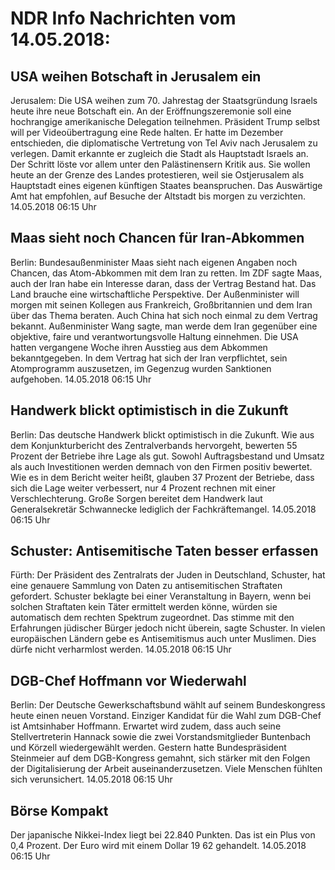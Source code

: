 # NDR Info Nachrichten vom 14.05.2018:


## USA weihen Botschaft in Jerusalem ein
Jerusalem: Die USA weihen zum 70. Jahrestag der Staatsgründung Israels heute ihre neue Botschaft ein. An der Eröffnungszeremonie soll eine hochrangige amerikanische Delegation teilnehmen. Präsident Trump selbst will per Videoübertragung eine Rede halten. Er hatte im Dezember entschieden, die diplomatische Vertretung von Tel Aviv nach Jerusalem zu verlegen. Damit erkannte er zugleich die Stadt als Hauptstadt Israels an. Der Schritt löste vor allem unter den Palästinensern Kritik aus. Sie wollen heute an der Grenze des Landes protestieren, weil sie Ostjerusalem als Hauptstadt eines eigenen künftigen Staates beanspruchen. Das Auswärtige Amt hat empfohlen, auf Besuche der Altstadt bis morgen zu verzichten. 14.05.2018 06:15 Uhr 

## Maas sieht noch Chancen für Iran-Abkommen
Berlin:	Bundesaußenminister Maas sieht nach eigenen Angaben noch Chancen, das Atom-Abkommen mit dem Iran zu retten. Im ZDF sagte Maas, auch der Iran habe ein Interesse daran, dass der Vertrag Bestand hat. Das Land brauche eine wirtschaftliche Perspektive. Der Außenminister will morgen mit seinen Kollegen aus Frankreich, Großbritannien und dem Iran über das Thema beraten. Auch China hat sich noch einmal zu dem Vertrag bekannt. Außenminister Wang sagte, man werde dem Iran gegenüber eine objektive, faire und verantwortungsvolle Haltung einnehmen. Die USA hatten vergangene Woche ihren Ausstieg aus dem Abkommen bekanntgegeben. In dem Vertrag hat sich der Iran verpflichtet, sein Atomprogramm auszusetzen, im Gegenzug wurden Sanktionen aufgehoben. 14.05.2018 06:15 Uhr 

## Handwerk blickt optimistisch in die Zukunft
Berlin: Das deutsche Handwerk blickt optimistisch in die Zukunft. Wie aus dem Konjunkturbericht des Zentralverbands hervorgeht, bewerten 55 Prozent der Betriebe ihre Lage als gut. Sowohl Auftragsbestand und Umsatz als auch Investitionen werden demnach von den Firmen positiv bewertet. Wie es in dem Bericht weiter heißt, glauben 37 Prozent der Betriebe, dass sich die Lage weiter verbessert, nur 4 Prozent rechnen mit einer Verschlechterung. Große Sorgen bereitet dem Handwerk laut Generalsekretär Schwannecke lediglich der Fachkräftemangel. 14.05.2018 06:15 Uhr 

## Schuster: Antisemitische Taten besser erfassen
Fürth:	Der Präsident des Zentralrats der Juden in Deutschland, Schuster, hat eine genauere Sammlung von Daten zu antisemitischen Straftaten gefordert. Schuster beklagte bei einer Veranstaltung in Bayern, wenn bei solchen Straftaten kein Täter ermittelt werden könne, würden sie automatisch dem rechten Spektrum zugeordnet. Das stimme mit den Erfahrungen jüdischer Bürger jedoch nicht überein, sagte Schuster. In vielen europäischen Ländern gebe es Antisemitismus auch unter Muslimen. Dies dürfe nicht verharmlost werden. 14.05.2018 06:15 Uhr 

## DGB-Chef Hoffmann vor Wiederwahl
Berlin: Der Deutsche Gewerkschaftsbund wählt auf seinem Bundeskongress heute einen neuen Vorstand. Einziger Kandidat für die Wahl zum DGB-Chef ist Amtsinhaber Hoffmann. Erwartet wird zudem, dass auch seine Stellvertreterin Hannack sowie die zwei Vorstandsmitglieder Buntenbach und Körzell wiedergewählt werden. Gestern hatte Bundespräsident Steinmeier auf dem DGB-Kongress gemahnt, sich stärker mit den Folgen der Digitalisierung der Arbeit auseinanderzusetzen. Viele Menschen fühlten sich verunsichert. 14.05.2018 06:15 Uhr 

## Börse Kompakt
Der japanische Nikkei-Index liegt bei 22.840   Punkten. Das ist ein Plus von 0,4 Prozent. Der Euro wird mit einem Dollar 19 62 gehandelt. 14.05.2018 06:15 Uhr 
